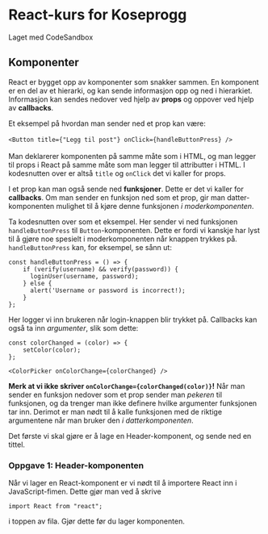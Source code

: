 # React-kurs for Koseprogg
Laget med CodeSandbox

## Komponenter
React er bygget opp av komponenter som snakker sammen. En komponent er en del av et hierarki, og kan sende informasjon opp og ned i hierarkiet. Informasjon kan sendes nedover ved hjelp av **props** og oppover ved hjelp av **callbacks**. 

Et eksempel på hvordan man sender ned et prop kan være:\
\
`<Button title={"Legg til post"} onClick={handleButtonPress} />` \
\
Man deklarerer komponenten på samme måte som i HTML, og man legger til props i React på samme måte som man legger til attributter i HTML. I kodesnutten over er altså `title` og `onClick` det vi kaller for props.

I et prop kan man også sende ned **funksjoner**. Dette er det vi kaller for **callbacks**. Om man sender en funksjon ned som et prop, gir man datter-komponenten mulighet til å kjøre denne funksjonen *i moderkomponenten*. 

Ta kodesnutten over som et eksempel. Her sender vi ned funksjonen `handleButtonPress` til `Button`-komponenten. Dette er fordi vi kanskje har lyst til å gjøre noe spesielt i moderkomponenten når knappen trykkes på. `handleButtonPress` kan, for eksempel, se sånn ut:

```
const handleButtonPress = () => {
    if (verify(username) && verify(password)) {
      loginUser(username, password);
    } else {
      alert('Username or password is incorrect!);
    }
};
```

Her logger vi inn brukeren når login-knappen blir trykket på. Callbacks kan også ta inn *argumenter*, slik som dette:

```
const colorChanged = (color) => {
    setColor(color);
};

<ColorPicker onColorChange={colorChanged} />
```

**Merk at vi ikke skriver `onColorChange={colorChanged(color)}`!** Når man sender en funksjon nedover som et prop sender man *pekeren* til funksjonen, og da trenger man ikke definere hvilke argumenter funksjonen tar inn. Derimot er man nødt til å kalle funksjonen med de riktige argumentene når man bruker den *i datterkomponenten*.

Det første vi skal gjøre er å lage en Header-komponent, og sende ned en tittel. 

### Oppgave 1: Header-komponenten
Når vi lager en React-komponent er vi nødt til å importere React inn i JavaScript-fimen. Dette gjør man ved å skrive

```
import React from "react";
```

i toppen av fila. Gjør dette før du lager komponenten.
